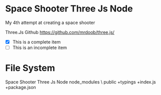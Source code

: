 # Space Shooter Three Js Node
 My 4th attempt at creating a space shooter 

Three.Js Github
https://github.com/mrdoob/three.js/

- [x] This is a complete item
- [ ] This is an incomplete item

# File System
Space Shooter Three Js Node
node_modules
\ public
+typings
+index.js
+package.json
 